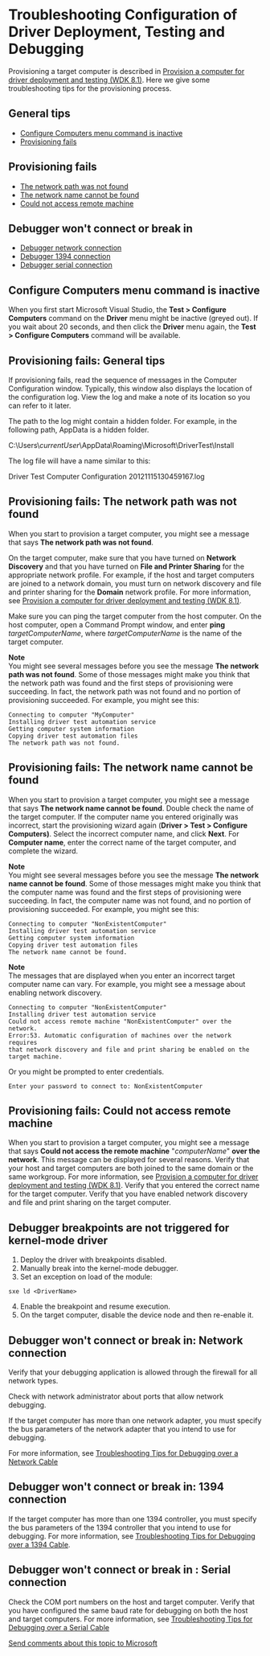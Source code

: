 Troubleshooting Configuration of Driver Deployment, Testing and Debugging
==============================================================================================================================================================================

Provisioning a target computer is described in [Provision a computer for driver deployment and testing (WDK 8.1)](https://msdn.microsoft.com/en-us/Library/Windows/Hardware/Dn745909). Here we give some troubleshooting tips for the provisioning process.

<span id="General_tips"></span><span id="general_tips"></span><span id="GENERAL_TIPS"></span>General tips
---------------------------------------------------------------------------------------------------------

-   [Configure Computers menu command is inactive](#configure_computers_menu_command_is_inactive)
-   [Provisioning fails](#provisioning_fails_general_tips)

<span id="Provisioning_fails"></span><span id="provisioning_fails"></span><span id="PROVISIONING_FAILS"></span>Provisioning fails
---------------------------------------------------------------------------------------------------------------------------------

-   [The network path was not found](#domain_the_network_path_was_not_found)
-   [The network name cannot be found](#domain_the_network_name_cannot_be_found)
-   [Could not access remote machine](#domain_could_not_access_remote_machine)

<span id="Debugger_won_t_connect_or_break_in"></span><span id="debugger_won_t_connect_or_break_in"></span><span id="DEBUGGER_WON_T_CONNECT_OR_BREAK_IN"></span>Debugger won't connect or break in
-------------------------------------------------------------------------------------------------------------------------------------------------------------------------------------------------

-   [Debugger network connection](#debugger_wont_connect_network)
-   [Debugger 1394 connection](#debugger_wont_connect_1394)
-   [Debugger serial connection](#debugger_wont_connect_serial)

<span id="configure_computers_menu_command_is_inactive"></span><span id="CONFIGURE_COMPUTERS_MENU_COMMAND_IS_INACTIVE"></span>Configure Computers menu command is inactive
--------------------------------------------------------------------------------------------------------------------------------------------------------------------------

When you first start Microsoft Visual Studio, the **Test &gt; Configure Computers** command on the **Driver** menu might be inactive (greyed out). If you wait about 20 seconds, and then click the **Driver** menu again, the **Test &gt; Configure Computers** command will be available.

<span id="provisioning_fails_general_tips"></span><span id="PROVISIONING_FAILS_GENERAL_TIPS"></span>Provisioning fails: General tips
------------------------------------------------------------------------------------------------------------------------------------

If provisioning fails, read the sequence of messages in the Computer Configuration window. Typically, this window also displays the location of the configuration log. View the log and make a note of its location so you can refer to it later.

The path to the log might contain a hidden folder. For example, in the following path, AppData is a hidden folder.

C:\\Users\\*currentUser*\\AppData\\Roaming\\Microsoft\\DriverTest\\Install

The log file will have a name similar to this:

Driver Test Computer Configuration 20121115130459167.log

<span id="domain_the_network_path_was_not_found"></span><span id="DOMAIN_THE_NETWORK_PATH_WAS_NOT_FOUND"></span>Provisioning fails: The network path was not found
------------------------------------------------------------------------------------------------------------------------------------------------------------------

When you start to provision a target computer, you might see a message that says **The network path was not found**.

On the target computer, make sure that you have turned on **Network Discovery** and that you have turned on **File and Printer Sharing** for the appropriate network profile. For example, if the host and target computers are joined to a network domain, you must turn on network discovery and file and printer sharing for the **Domain** network profile. For more information, see [Provision a computer for driver deployment and testing (WDK 8.1)](https://msdn.microsoft.com/en-us/Library/Windows/Hardware/Dn745909).

Make sure you can ping the target computer from the host computer. On the host computer, open a Command Prompt window, and enter **ping** *targetComputerName*, where *targetComputerName* is the name of the target computer.

**Note**  
You might see several messages before you see the message **The network path was not found**. Some of those messages might make you think that the network path was found and the first steps of provisioning were succeeding. In fact, the network path was not found and no portion of provisioning succeeded. For example, you might see this:

 

``` syntax
Connecting to computer "MyComputer"
Installing driver test automation service
Getting computer system information
Copying driver test automation files
The network path was not found.
```

<span id="domain_the_network_name_cannot_be_found"></span><span id="DOMAIN_THE_NETWORK_NAME_CANNOT_BE_FOUND"></span>Provisioning fails: The network name cannot be found
------------------------------------------------------------------------------------------------------------------------------------------------------------------------

When you start to provision a target computer, you might see a message that says **The network name cannot be found**. Double check the name of the target computer. If the computer name you entered originally was incorrect, start the provisioning wizard again (**Driver &gt; Test &gt; Configure Computers)**. Select the incorrect computer name, and click **Next**. For **Computer name**, enter the correct name of the target computer, and complete the wizard.

**Note**  
You might see several messages before you see the message **The network name cannot be found**. Some of those messages might make you think that the computer name was found and the first steps of provisioning were succeeding. In fact, the computer name was not found, and no portion of provisioning succeeded. For example, you might see this:

 

``` syntax
Connecting to computer "NonExistentComputer"
Installing driver test automation service
Getting computer system information
Copying driver test automation files
The network name cannot be found.
```

**Note**  
The messages that are displayed when you enter an incorrect target computer name can vary. For example, you might see a message about enabling network discovery.

 

``` syntax
Connecting to computer "NonExistentComputer"
Installing driver test automation service
Could not access remote machine "NonExistentComputer" over the network. 
Error:53. Automatic configuration of machines over the network requires
that network discovery and file and print sharing be enabled on the 
target machine.
```

Or you might be prompted to enter credentials.

``` syntax
Enter your password to connect to: NonExistentComputer
```

<span id="domain_could_not_access_remote_machine"></span><span id="DOMAIN_COULD_NOT_ACCESS_REMOTE_MACHINE"></span>Provisioning fails: Could not access remote machine
---------------------------------------------------------------------------------------------------------------------------------------------------------------------

When you start to provision a target computer, you might see a message that says **Could not access the remote machine** "*computerName*" **over the network**. This message can be displayed for several reasons. Verify that your host and target computers are both joined to the same domain or the same workgroup. For more information, see [Provision a computer for driver deployment and testing (WDK 8.1)](https://msdn.microsoft.com/en-us/Library/Windows/Hardware/Dn745909). Verify that you entered the correct name for the target computer. Verify that you have enabled network discovery and file and print sharing on the target computer.

Debugger breakpoints are not triggered for kernel-mode driver
----------------------------------------------------------------

1.  Deploy the driver with breakpoints disabled. 
2.  Manually break into the kernel-mode debugger. 
3.  Set an exception on load of the module:
``` syntax
sxe ld <DriverName>
``` 
4.  Enable the breakpoint and resume execution. 
5.  On the target computer, disable the device node and then re-enable it. 

<span id="debugger_wont_connect_network"></span><span id="DEBUGGER_WONT_CONNECT_NETWORK"></span>Debugger won't connect or break in: Network connection
------------------------------------------------------------------------------------------------------------------------------------------------------

Verify that your debugging application is allowed through the firewall for all network types.

Check with network administrator about ports that allow network debugging.

If the target computer has more than one network adapter, you must specify the bus parameters of the network adapter that you intend to use for debugging.

For more information, see [Troubleshooting Tips for Debugging over a Network Cable](https://msdn.microsoft.com/en-us/library/windows/hardware/hh439346)

<span id="debugger_wont_connect_1394"></span><span id="DEBUGGER_WONT_CONNECT_1394"></span>Debugger won't connect or break in: 1394 connection
---------------------------------------------------------------------------------------------------------------------------------------------

If the target computer has more than one 1394 controller, you must specify the bus parameters of the 1394 controller that you intend to use for debugging. For more information, see [Troubleshooting Tips for Debugging over a 1394 Cable](https://msdn.microsoft.com/en-us/library/windows/hardware/ff556866).

<span id="debugger_wont_connect_serial"></span><span id="DEBUGGER_WONT_CONNECT_SERIAL"></span>Debugger won't connect or break in : Serial connection
----------------------------------------------------------------------------------------------------------------------------------------------------

Check the COM port numbers on the host and target computer. Verify that you have configured the same baud rate for debugging on both the host and target computers. For more information, see [Troubleshooting Tips for Debugging over a Serial Cable](https://msdn.microsoft.com/en-us/windows/hardware/hh439359)

 

 

[Send comments about this topic to Microsoft](mailto:wsddocfb@microsoft.com?subject=Documentation%20feedback%20[VsDriver\vsdriver]:%20Troubleshooting%20Configuration%20of%20Driver%20Deployment,%20Testing%20and%20Debugging%20%20RELEASE:%20%289/30/2015%29&body=%0A%0APRIVACY%20STATEMENT%0A%0AWe%20use%20your%20feedback%20to%20improve%20the%20documentation.%20We%20don't%20use%20your%20email%20address%20for%20any%20other%20purpose,%20and%20we'll%20remove%20your%20email%20address%20from%20our%20system%20after%20the%20issue%20that%20you're%20reporting%20is%20fixed.%20While%20we're%20working%20to%20fix%20this%20issue,%20we%20might%20send%20you%20an%20email%20message%20to%20ask%20for%20more%20info.%20Later,%20we%20might%20also%20send%20you%20an%20email%20message%20to%20let%20you%20know%20that%20we've%20addressed%20your%20feedback.%0A%0AFor%20more%20info%20about%20Microsoft's%20privacy%20policy,%20see%20http://privacy.microsoft.com/en-us/default. "Send comments about this topic to Microsoft")




<!--HONumber=Mar16_HO2-->


